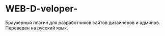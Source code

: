 # WEB-D-veloper-
Браузерный плагин для разработчиков сайтов дизайнеров и админов. Переведен на русский язык.
